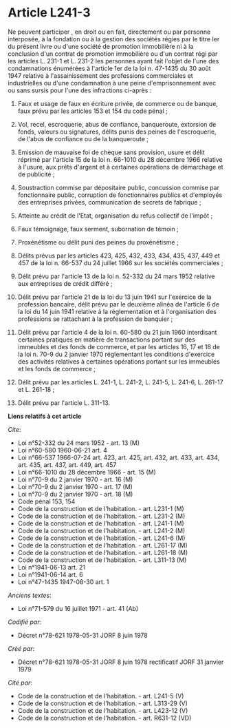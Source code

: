 # Article L241-3

Ne peuvent participer , en droit ou en fait, directement ou par personne interposée, à la fondation ou à la gestion des
sociétés régies par le titre Ier du présent livre ou d'une société de promotion immobilière ni à la conclusion d'un contrat
de promotion immobilière ou d'un contrat régi par les articles L. 231-1 et L. 231-2 les personnes ayant fait l'objet de l'une
des condamnations énumérées à l'article 1er de la loi n. 47-1435 du 30 août 1947 relative à l'assainissement des professions
commerciales et industrielles ou d'une condamnation à une peine d'emprisonnement avec ou sans sursis pour l'une des
infractions ci-après :

1. Faux et usage de faux en écriture privée, de commerce ou de banque, faux prévu par les articles 153 et 154 du code pénal ;

2. Vol, recel, escroquerie, abus de confiance, banqueroute, extorsion de fonds, valeurs ou signatures, délits punis des
peines de l'escroquerie, de l'abus de confiance ou de la banqueroute ;

3. Emission de mauvaise foi de chèque sans provision, usure et délit réprimé par l'article 15 de la loi n. 66-1010 du 28
décembre 1966 relative à l'usure, aux prêts d'argent et à certaines opérations de démarchage et de publicité ;

4. Soustraction commise par dépositaire public, concussion commise par fonctionnaire public, corruption de fonctionnaires
publics et d'employés des entreprises privées, communication de secrets de fabrique ;

5. Atteinte au crédit de l'Etat, organisation du refus collectif de l'impôt ;

6. Faux témoignage, faux serment, subornation de témoin ;

7. Proxénétisme ou délit puni des peines du proxénétisme ;

8. Délits prévus par les articles 423, 425, 432, 433, 434, 435, 437, 449 et 457 de la loi n. 66-537 du 24 juillet 1966 sur
les sociétés commerciales ;

9. Délit prévu par l'article 13 de la loi n. 52-332 du 24 mars 1952 relative aux entreprises de crédit différé ;

10. Délit prévu par l'article 21 de la loi du 13 juin 1941 sur l'exercice de la profession bancaire, délit prévu par le
deuxième alinéa de l'article 6 de la loi du 14 juin 1941 relative à la réglementation et à l'organisation des professions se
rattachant à la profession de banquier ;

11. Délit prévu par l'article 4 de la loi n. 60-580 du 21 juin 1960 interdisant certaines pratiques en matière de
transactions portant sur des immeubles et des fonds de commerce, et par les articles 16, 17 et 18 de la loi n. 70-9 du 2
janvier 1970 réglementant les conditions d'exercice des activités relatives à certaines opérations portant sur les immeubles
et les fonds de commerce ;

12. Délit prévu par les articles L. 241-1, L. 241-2, L. 241-5, L. 241-6, L. 261-17 et L. 261-18 ;

13. Délit prévu par l'article L. 311-13.

**Liens relatifs à cet article**

_Cite_:

  - Loi n°52-332 du 24 mars 1952 - art. 13 (M)
  - Loi n°60-580 1960-06-21 art. 4
  - Loi n°66-537 1966-07-24 art. 423, art. 425, art. 432, art. 433, art. 434, art. 435, art. 437, art. 449, art. 457
  - Loi n°66-1010 du 28 décembre 1966 - art. 15 (M)
  - Loi n°70-9 du 2 janvier 1970 - art. 16 (M)
  - Loi n°70-9 du 2 janvier 1970 - art. 17 (M)
  - Loi n°70-9 du 2 janvier 1970 - art. 18 (M)
  - Code pénal 153, 154
  - Code de la construction et de l'habitation. - art. L231-1 (M)
  - Code de la construction et de l'habitation. - art. L231-2 (M)
  - Code de la construction et de l'habitation. - art. L241-1 (M)
  - Code de la construction et de l'habitation. - art. L241-2 (M)
  - Code de la construction et de l'habitation. - art. L241-6 (M)
  - Code de la construction et de l'habitation. - art. L261-17 (M)
  - Code de la construction et de l'habitation. - art. L261-18 (M)
  - Code de la construction et de l'habitation. - art. L311-13 (M)
  - Loi n°1941-06-13 art. 21
  - Loi n°1941-06-14 art. 6
  - Loi n°47-1435 1947-08-30 art. 1

_Anciens textes_:

  - Loi n°71-579 du 16 juillet 1971 - art. 41 (Ab)

_Codifié par_:

  - Décret n°78-621 1978-05-31 JORF 8 juin 1978

_Créé par_:

  - Décret n°78-621 1978-05-31 JORF 8 juin 1978 rectificatif JORF 31 janvier 1979

_Cité par_:

  - Code de la construction et de l'habitation. - art. L241-5 (V)
  - Code de la construction et de l'habitation. - art. L313-29 (V)
  - Code de la construction et de l'habitation. - art. L423-12 (V)
  - Code de la construction et de l'habitation. - art. R631-12 (VD)
